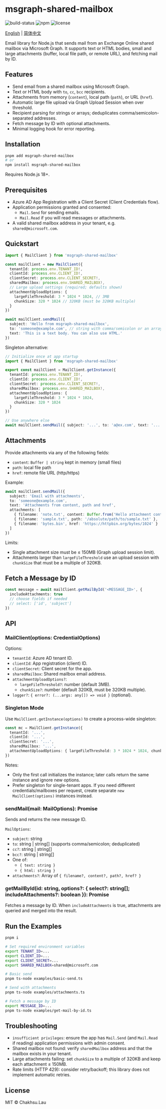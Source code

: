 # msgraph-shared-mailbox

![build-status](https://github.com/chakhsu/msgraph-shared-mailbox/actions/workflows/ci.yml/badge.svg) ![npm](https://img.shields.io/npm/v/msgraph-shared-mailbox) ![license](https://img.shields.io/npm/l/msgraph-shared-mailbox)

[English](./README.md) | [简体中文](./README_CN.md)

Email library for Node.js that sends mail from an Exchange Online shared mailbox via Microsoft Graph. It supports text or HTML bodies, small and large attachments (buffer, local file path, or remote URL), and fetching mail by ID.

## Features

- Send email from a shared mailbox using Microsoft Graph.
- Text or HTML body with `to`, `cc`, `bcc` recipients.
- Attachments from memory (`content`), local path (`path`), or URL (`href`).
- Automatic large file upload via Graph Upload Session when over threshold.
- Recipient parsing for strings or arrays; deduplicates comma/semicolon-separated addresses.
- Fetch message by ID with optional attachments.
- Minimal logging hook for error reporting.

## Installation

```bash
pnpm add msgraph-shared-mailbox
# or
npm install msgraph-shared-mailbox
```

Requires Node.js 18+.

## Prerequisites

- Azure AD App Registration with a Client Secret (Client Credentials flow).
- Application permissions granted and consented:
  - `Mail.Send` for sending emails.
  - `Mail.Read` if you will read messages or attachments.
- A valid shared mailbox address in your tenant, e.g. `shared@microsoft.com`.

## Quickstart

```ts
import { MailClient } from 'msgraph-shared-mailbox'

const mailClient = new MailClient({
  tenantId: process.env.TENANT_ID!,
  clientId: process.env.CLIENT_ID!,
  clientSecret: process.env.CLIENT_SECRET!,
  sharedMailbox: process.env.SHARED_MAILBOX!,
  // Large upload settings (required; defaults shown)
  attachmentUploadOptions: {
    largeFileThreshold: 3 * 1024 * 1024, // 3MB
    chunkSize: 320 * 1024 // 320KB (must be 320KB multiple)
  }
})

await mailClient.sendMail({
  subject: 'Hello from msgraph-shared-mailbox',
  to: 'someone@example.com', // string with comma/semicolon or an array
  text: 'This is a text body. You can also use HTML.'
})
```

Singleton alternative:

```ts
// Initialize once at app startup
import { MailClient } from 'msgraph-shared-mailbox'

export const mailClient = MailClient.getInstance({
  tenantId: process.env.TENANT_ID!,
  clientId: process.env.CLIENT_ID!,
  clientSecret: process.env.CLIENT_SECRET!,
  sharedMailbox: process.env.SHARED_MAILBOX!,
  attachmentUploadOptions: {
    largeFileThreshold: 3 * 1024 * 1024,
    chunkSize: 320 * 1024
  }
})

// Use anywhere else
await mailClient.sendMail({ subject: '...', to: 'a@ex.com', text: '...' })
```

## Attachments

Provide attachments via any of the following fields:

- `content`: `Buffer | string` kept in memory (small files)
- `path`: local file path
- `href`: remote file URL (http/https)

Example:

```ts
await mailClient.sendMail({
  subject: 'Email with attachments',
  to: 'someone@example.com',
  text: 'Attachments from content, path and href',
  attachments: [
    { filename: 'note.txt', content: Buffer.from('Hello attachment content') },
    { filename: 'sample.txt', path: '/absolute/path/to/sample.txt' },
    { filename: 'bytes.bin', href: 'https://httpbin.org/bytes/1024' }
  ]
})
```

Limits:

- Single attachment size must be ≤ 150MB (Graph upload session limit).
- Attachments larger than `largeFileThreshold` use an upload session with `chunkSize` that must be a multiple of 320KB.

## Fetch a Message by ID

```ts
const message = await mailClient.getMailById('<MESSAGE_ID>', {
  includeAttachments: true
  // choose fields if needed
  // select: ['id', 'subject']
})
```

## API

### MailClient(options: CredentialOptions)

Options:

- `tenantId`: Azure AD tenant ID.
- `clientId`: App registration (client) ID.
- `clientSecret`: Client secret for the app.
- `sharedMailbox`: Shared mailbox email address.
- `attachmentUploadOptions?`:
  - `largeFileThreshold?`: number (default 3MB).
  - `chunkSize?`: number (default 320KB, must be 320KB multiple).
- `logger?`: `{ error?: (...args: any[]) => void }` (optional).

### Singleton Mode

Use `MailClient.getInstance(options)` to create a process-wide singleton:

```ts
const mc = MailClient.getInstance({
  tenantId: '...',
  clientId: '...',
  clientSecret: '...',
  sharedMailbox: '...',
  attachmentUploadOptions: { largeFileThreshold: 3 * 1024 * 1024, chunkSize: 320 * 1024 }
})
```

Notes:

- Only the first call initializes the instance; later calls return the same instance and ignore new options.
- Prefer singleton for single-tenant apps. If you need different credentials/mailboxes per request, create separate `new MailClient(options)` instances instead.

### sendMail(mail: MailOptions): Promise<string>

Sends and returns the new message ID.

`MailOptions`:

- `subject`: string
- `to`: string | string[] (supports comma/semicolon; deduplicated)
- `cc?`: string | string[]
- `bcc?`: string | string[]
- One of:
  - `{ text: string }`
  - `{ html: string }`
- `attachments?`: Array of `{ filename?, content?, path?, href? }`

### getMailById(id: string, options?: { select?: string[]; includeAttachments?: boolean }): Promise<any>

Fetches a message by ID. When `includeAttachments` is true, attachments are queried and merged into the result.

## Run the Examples

```bash
pnpm i

# Set required environment variables
export TENANT_ID=...
export CLIENT_ID=...
export CLIENT_SECRET=...
export SHARED_MAILBOX=shared@microsoft.com

# Basic send
pnpm ts-node examples/basic-send.ts

# Send with attachments
pnpm ts-node examples/attachments.ts

# Fetch a message by ID
export MESSAGE_ID=...
pnpm ts-node examples/get-mail-by-id.ts
```

## Troubleshooting

- `insufficient privileges`: ensure the app has `Mail.Send` (and `Mail.Read` if reading) application permissions with admin consent.
- Shared mailbox not found: verify `sharedMailbox` address and that the mailbox exists in your tenant.
- Large attachments failing: set `chunkSize` to a multiple of 320KB and keep each attachment ≤ 150MB.
- Rate limits (HTTP 429): consider retry/backoff; this library does not implement automatic retries.

## License

MIT © Chakhsu.Lau
